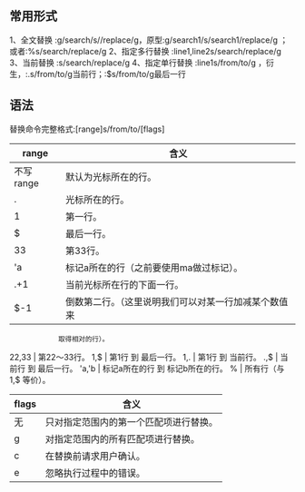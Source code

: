 ## 常用形式
1、全文替换     :g/search/s//replace/g，原型:g/search1/s/search1/replace/g  ；或者:%s/search/replace/g
2、指定多行替换   :line1,line2s/search/replace/g
3、当前替换     :s/search/replace/g 
4、指定单行替换   :line1s/from/to/g ，衍生，:.s/from/to/g当前行；:$s/from/to/g最后一行

## 语法
替换命令完整格式:[range]s/from/to/[flags]

range | 含义
-------- | ---
不写range  |  默认为光标所在的行。
.          |  光标所在的行。
1          |  第一行。
$          |  最后一行。
33         |  第33行。
'a         |  标记a所在的行（之前要使用ma做过标记）。
.+1        |  当前光标所在行的下面一行。
$-1        |  倒数第二行。（这里说明我们可以对某一行加减某个数值来
                取得相对的行）。
22,33      |  第22～33行。
1,$        |  第1行 到 最后一行。
1,.        |  第1行 到 当前行。
.,$        |  当前行 到 最后一行。
'a,'b      |  标记a所在的行 到 标记b所在的行。
%          |  所有行（与 1,$ 等价）。
    
    
flags | 含义
-------- | ---
无      |  只对指定范围内的第一个匹配项进行替换。
g       |  对指定范围内的所有匹配项进行替换。
c       |  在替换前请求用户确认。
e       |  忽略执行过程中的错误。